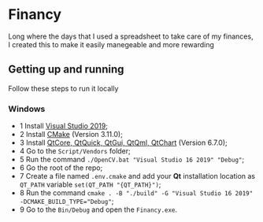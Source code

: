 # Financy

Long where the days that I used a spreadsheet to take care of my finances, I created this to make it easily manegeable and more rewarding

## Getting up and running

Follow these steps to run it locally

### Windows
- 1 Install [Visual Studio 2019](https://visualstudio.microsoft.com/vs/older-downloads);
- 2 Install [CMake](https://cmake.org/download) (Version 3.11.0);
- 3 Install [QtCore, QtQuick, QtGui, QtQml, QtChart](https://www.qt.io/download-dev) (Version 6.7.0);
- 4 Go to the `Script/Vendors` folder;
- 5 Run the command `./OpenCV.bat "Visual Studio 16 2019" "Debug"`;
- 6 Go the root of the repo;
- 7 Create a file named `.env.cmake` and add your **Qt** installation location as `QT_PATH` variable `set(QT_PATH "{QT_PATH}")`;
- 8 Run the command `cmake . -B "./build" -G "Visual Studio 16 2019" -DCMAKE_BUILD_TYPE="Debug"`;
- 9 Go to the `Bin/Debug` and open the `Financy.exe`.
